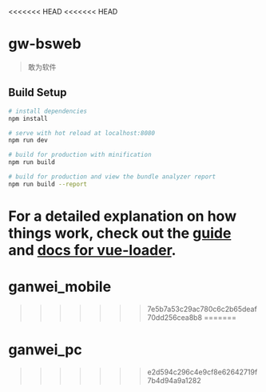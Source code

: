 <<<<<<< HEAD
<<<<<<< HEAD
# gw-bsweb

> 敢为软件

## Build Setup

``` bash
# install dependencies
npm install

# serve with hot reload at localhost:8080
npm run dev

# build for production with minification
npm run build

# build for production and view the bundle analyzer report
npm run build --report
```

For a detailed explanation on how things work, check out the [guide](http://vuejs-templates.github.io/webpack/) and [docs for vue-loader](http://vuejs.github.io/vue-loader).
=======
# ganwei_mobile
>>>>>>> 7e5b7a53c29ac780c6c2b65deaf70dd256cea8b8
=======
# ganwei_pc
>>>>>>> e2d594c296c4e9cf8e62642719f7b4d94a9a1282
